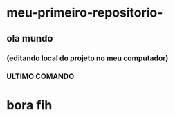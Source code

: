 # meu-primeiro-repositorio-

## ola mundo

### (editando local do projeto no meu computador)

### ULTIMO COMANDO

# bora fih